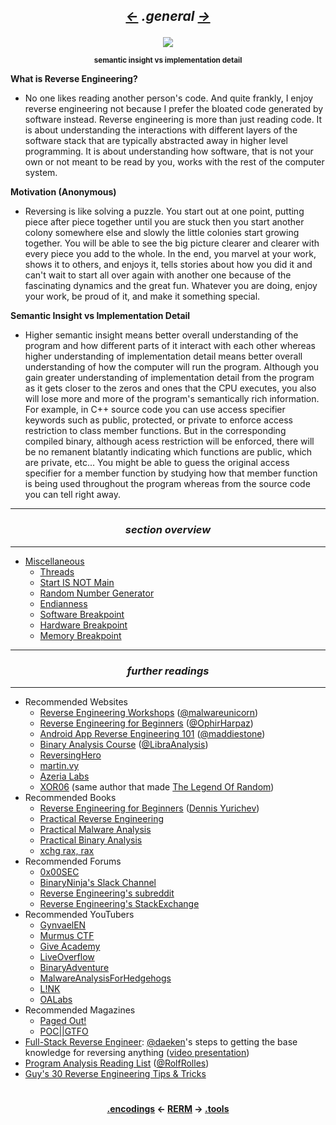 ## *<p align='center'><a href="/contents/encodings/encodings.md"><-</a>  .general  <a href="/contents/tools/tools.md">-></a></p>*

<div align='center'>
<img src="https://github.com/yellowbyte/reverse-engineering-reference-manual/blob/master/images/general/introduction.png">
<p align='center'><sub><strong>semantic insight vs implementation detail</strong></sub></p>
</div>

__What is Reverse Engineering?__
* No one likes reading another person's code. And quite frankly, I enjoy reverse engineering not because I prefer the bloated code generated by software instead. Reverse engineering is more than just reading code. It is about understanding the interactions with different layers of the software stack that are typically abstracted away in higher level programming. It is about understanding how software, that is not your own or not meant to be read by you, works with the rest of the computer system.

__Motivation (Anonymous)__
* Reversing is like solving a puzzle. You start out at one point, putting piece after piece together until you are stuck then you start another colony somewhere else and slowly the little colonies start growing together. You will be able to see the big picture clearer and clearer with every piece you add to the whole. In the end, you marvel at your work, shows it to others, and enjoys it, tells stories about how you did it and can't wait to start all over again with another one because of the fascinating dynamics and the great fun. Whatever you are doing, enjoy your work, be proud of it, and make it something special.

__Semantic Insight vs Implementation Detail__
* Higher semantic insight means better overall understanding of the program and how different parts of it interact with each other whereas higher understanding of implementation detail means better overall understanding of how the computer will run the program. Although you gain greater understanding of implementation detail from the program as it gets closer to the zeros and ones that the CPU executes, you also will lose more and more of the program's semantically rich information. For example, in C++ source code you can use access specifier keywords such as public, protected, or private to enforce access restriction to class member functions. But in the corresponding compiled binary, although acess restriction will be enforced, there will be no remanent blatantly indicating which functions are public, which are private, etc... You might be able to guess the original access specifier for a member function by studying how that member function is being used throughout the program whereas from the source code you can tell right away.

---
### *<p align='center'> section overview </p>*
---
* [Miscellaneous](Miscellaneous.md)
  * [Threads](Miscellaneous.md#-threads-)
  * [Start IS NOT Main](Miscellaneous.md#-start-is-not-main-)
  * [Random Number Generator](Miscellaneous.md#-random-number-generator-)
  * [Endianness](Miscellaneous.md#-endianness-)
  * [Software Breakpoint](Miscellaneous.md#-software-breakpoint-)
  * [Hardware Breakpoint](Miscellaneous.md#-hardware-breakpoint-)
  * [Memory Breakpoint](Miscellaneous.md#-memory-breakpoint-)

---
### *<p align='center'> further readings </p>*
---
* Recommended Websites
  * [Reverse Engineering Workshops](https://malwareunicorn.org/#/workshops) ([@malwareunicorn](https://twitter.com/malwareunicorn))
  * [Reverse Engineering for Beginners](https://www.begin.re/) ([@OphirHarpaz](https://twitter.com/OphirHarpaz))
  * [Android App Reverse Engineering 101](https://maddiestone.github.io/AndroidAppRE/) ([@maddiestone](https://twitter.com/maddiestone))
  * [Binary Analysis Course](https://maxkersten.nl/) ([@LibraAnalysis](https://twitter.com/libraanalysis))
  * [ReversingHero](https://www.reversinghero.com/)
  * [martin.vy](https://martin.uy/blog/projects/reverse-engineering/)
  * [Azeria Labs](https://azeria-labs.com/)
  * [XOR06](https://xor06.wordpress.com/tutorials/) (same author that made [The Legend Of Random](http://octopuslabs.io/legend/blog/sample-page.html))
* Recommended Books
  * [Reverse Engineering for Beginners](https://beginners.re/) ([Dennis Yurichev](https://yurichev.com/))
  * [Practical Reverse Engineering](https://www.amazon.com/Practical-Reverse-Engineering-Reversing-Obfuscation/dp/1118787315)
  * [Practical Malware Analysis](https://nostarch.com/malware)
  * [Practical Binary Analysis](https://nostarch.com/binaryanalysis)
  * [xchg rax, rax](https://www.xorpd.net/pages/xchg_rax/snip_00.html)
* Recommended Forums
  * [0x00SEC](https://0x00sec.org)
  * [BinaryNinja's Slack Channel](https://binaryninja.slack.com/)
  * [Reverse Engineering's subreddit](https://www.reddit.com/r/ReverseEngineering/)
  * [Reverse Engineering's StackExchange](https://reverseengineering.stackexchange.com/)
* Recommended YouTubers
  * [GynvaelEN](https://www.youtube.com/channel/UCCkVMojdBWS-JtH7TliWkVg)
  * [Murmus CTF](https://www.youtube.com/channel/UCUB9vOGEUpw7IKJRoR4PK-A)
  * [Give Academy](https://www.youtube.com/channel/UC8yWAWQXsX8sLEng0s2gJxQ)
  * [LiveOverflow](https://www.youtube.com/channel/UClcE-kVhqyiHCcjYwcpfj9w)
  * [BinaryAdventure](https://www.youtube.com/channel/UCSLlgiYtOXZnYPba_W4bHqQ)
  * [MalwareAnalysisForHedgehogs](https://www.youtube.com/channel/UCVFXrUwuWxNlm6UNZtBLJ-A)
  * [L!NK](https://www.youtube.com/channel/UCv6i6WVf-KeUeXFmp9oy29w)
  * [OALabs](https://www.youtube.com/channel/UC--DwaiMV-jtO-6EvmKOnqg)
* Recommended Magazines
  * [Paged Out!](https://pagedout.institute/)
  * [POC||GTFO](https://www.alchemistowl.org/pocorgtfo/)
* [Full-Stack Reverse Engineer](https://twitter.com/daeken/status/1025123319824244738?ref_src=twsrc%5Egoogle%7Ctwcamp%5Eserp%7Ctwgr%5Etweet): [@daeken](https://twitter.com/daeken)'s steps to getting the base knowledge for reversing anything ([video presentation](https://www.youtube.com/watch?v=9vKG8-TnawY))
* [Program Analysis Reading List](https://www.msreverseengineering.com/program-analysis-reading-list/) ([@RolfRolles](https://twitter.com/RolfRolles))
* [Guy's 30 Reverse Engineering Tips & Tricks](https://blog.vastart.dev/2020/04/guys-30-reverse-engineering-tips-tricks.html)

#
<strong><p align='center'><a href="/contents/encodings/encodings.md">.encodings</a> <- <a href="/README.md#-reverse-engineering-reference-manual-beta-">RERM</a> -> <a href="/contents/tools/tools.md">.tools</a></p></strong>

